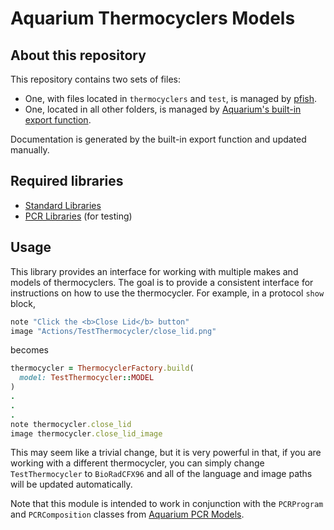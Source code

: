 # Aquarium Thermocyclers Models

## About this repository
This repository contains two sets of files:
- One, with files located in `thermocyclers` and `test`, is managed by [pfish](https://github.com/klavinslab/pfish).
- One, located in all other folders, is managed by [Aquarium's built-in export function](https://www.aquarium.bio/?category=Community&content=Exporting).

Documentation is generated by the built-in export function and updated manually.

## Required libraries
* [Standard Libraries](https://github.com/klavinslab/standard-libraries)
* [PCR Libraries](https://github.com/dvnstrcklnd/aq-pcr-models) (for testing)

## Usage

This library provides an interface for working with multiple makes and models of thermocyclers. The goal is to provide a consistent interface for instructions on how to use the thermocycler. For example, in a protocol `show` block,
```ruby
note "Click the <b>Close Lid</b> button"
image "Actions/TestThermocycler/close_lid.png"
```
becomes
```ruby
thermocycler = ThermocyclerFactory.build(
  model: TestThermocycler::MODEL
)
.
.
.
note thermocycler.close_lid
image thermocycler.close_lid_image
```
This may seem like a trivial change, but it is very powerful in that, if you are working with a different thermocycler, you can simply change `TestThermocycler` to `BioRadCFX96` and all of the language and image paths will be updated automatically.

Note that this module is intended to work in conjunction with the `PCRProgram` and `PCRComposition` classes from [Aquarium PCR Models](https://github.com/dvnstrcklnd/aq-pcr-models).